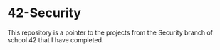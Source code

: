 # 42-Security
This repository is a pointer to the projects from the Security branch of school 42 that I have completed.
